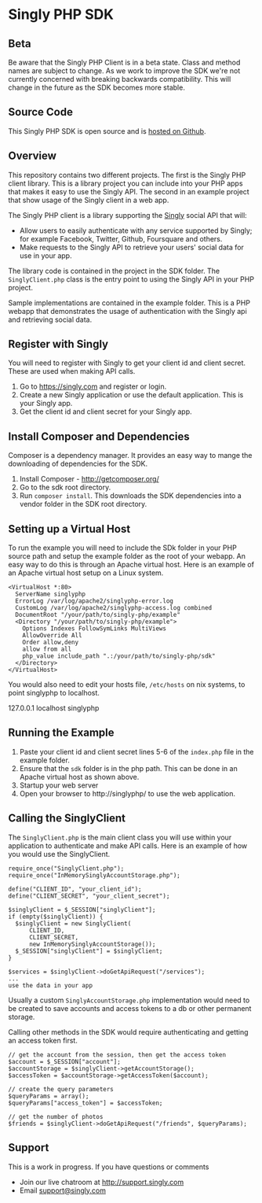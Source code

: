 # Singly PHP SDK

## Beta
Be aware that the Singly PHP Client is in a beta state. Class and method names are subject to change. As we work to improve the SDK we're not currently concerned with breaking backwards compatibility.  This will change in the future as the SDK becomes more stable.

## Source Code
This Singly PHP SDK is open source and is [hosted on Github](https://github.com/Singly/singly-php).

## Overview
This repository contains two different projects. The first is the Singly PHP client library. This is a library project you can include into your PHP apps that makes it easy to use the Singly API. The second in an example project that show usage of the Singly client in a web app.

The Singly PHP client is a library supporting the [Singly](https://singly.com) social API that will:

  - Allow users to easily authenticate with any service supported by Singly; for example Facebook, Twitter, Github, Foursquare and others.
  - Make requests to the Singly API to retrieve your users' social data for use in your app.

The library code is contained in the project in the SDK folder. The `SinglyClient.php` class is the entry point to using the Singly API in your PHP project.

Sample implementations are contained in the example folder. This is a PHP webapp that demonstrates the usage of authentication with the Singly api and retrieving social data.

## Register with Singly
You will need to register with Singly to get your client id and client secret. These are used when making API calls.

1. Go to https://singly.com and register or login.
2. Create a new Singly application or use the default application. This is your Singly app.
3. Get the client id and client secret for your Singly app.

## Install Composer and Dependencies
Composer is a dependency manager. It provides an easy way to mange the downloading of dependencies for the SDK.

1. Install Composer - http://getcomposer.org/
2. Go to the sdk root directory. 
3. Run `composer install`. This downloads the SDK dependencies into a vendor folder in the SDK root directory.

## Setting up a Virtual Host
To run the example you will need to include the SDk folder in your PHP source path and setup the example folder as the root of your webapp. An easy way to do this is through an Apache virtual host. Here is an example of an Apache virtual host setup on a Linux system.

    <VirtualHost *:80>
      ServerName singlyphp
      ErrorLog /var/log/apache2/singlyphp-error.log
      CustomLog /var/log/apache2/singlyphp-access.log combined
      DocumentRoot "/your/path/to/singly-php/example" 
      <Directory "/your/path/to/singly-php/example">
        Options Indexes FollowSymLinks MultiViews
        AllowOverride All
        Order allow,deny
        allow from all
        php_value include_path ".:/your/path/to/singly-php/sdk"
      </Directory>
    </VirtualHost>

You would also need to edit your hosts file, `/etc/hosts` on nix systems, to point singlyphp to localhost.

  127.0.0.1   localhost singlyphp

## Running the Example
1. Paste your client id and client secret lines 5-6 of the `index.php` file in the example folder.
2. Ensure that the `sdk` folder is in the php path.  This can be done in an Apache virtual host as shown above.
3. Startup your web server
4. Open your browser to http://singlyphp/ to use the web application.

## Calling the SinglyClient
The `SinglyClient.php` is the main client class you will use within your application to authenticate and make API calls.  Here is an example of how you would use the SinglyClient.

    require_once("SinglyClient.php");
    require_once("InMemorySinglyAccountStorage.php");

    define("CLIENT_ID", "your_client_id");
    define("CLIENT_SECRET", "your_client_secret");

    $singlyClient = $_SESSION["singlyClient"];
    if (empty($singlyClient)) {
      $singlyClient = new SinglyClient(
          CLIENT_ID,
          CLIENT_SECRET, 
          new InMemorySinglyAccountStorage());
      $_SESSION["singlyClient"] = $singlyClient;
    }

    $services = $singlyClient->doGetApiRequest("/services");
    ... 
    use the data in your app

Usually a custom `SinglyAccountStorage.php` implementation would need to be created to save accounts and access tokens to a db or other permanent storage. 

Calling other methods in the SDK would require authenticating and getting an access token first.

    // get the account from the session, then get the access token
    $account = $_SESSION["account"];
    $accountStorage = $singlyClient->getAccountStorage();
    $accessToken = $accountStorage->getAccessToken($account);

    // create the query parameters
    $queryParams = array();
    $queryParams["access_token"] = $accessToken;

    // get the number of photos
    $friends = $singlyClient->doGetApiRequest("/friends", $queryParams);

Support
--------------

This is a work in progress. If you have questions or comments

* Join our live chatroom at http://support.singly.com
* Email support@singly.com